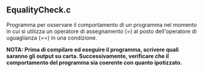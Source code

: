 ## EqualityCheck.c

Programma per osservare il comportamento di un programma nel momento in cui si utilizza un operatore di assegnamento (=) al posto dell'operatore di uguaglianza (==) in una condizione.
	
**NOTA: Prima di compilare ed eseguire il programma, scrivere quali saranno gli output su carta. Successivamente, verificare che il comportamento del programma sia coerente con quanto ipotizzato.**